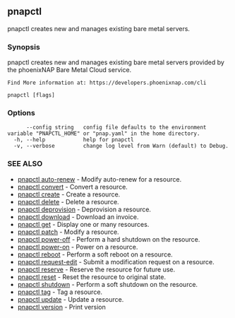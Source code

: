 ## pnapctl

pnapctl creates new and manages existing bare metal servers.

### Synopsis

pnapctl creates new and manages existing bare metal servers provided by the phoenixNAP Bare Metal Cloud service.
	
	Find More information at: https://developers.phoenixnap.com/cli

```
pnapctl [flags]
```

### Options

```
      --config string   config file defaults to the environment variable "PNAPCTL_HOME" or "pnap.yaml" in the home directory.
  -h, --help            help for pnapctl
  -v, --verbose         change log level from Warn (default) to Debug.
```

### SEE ALSO

* [pnapctl auto-renew](pnapctl_auto-renew.md)	 - Modify auto-renew for a resource.
* [pnapctl convert](pnapctl_convert.md)	 - Convert a resource.
* [pnapctl create](pnapctl_create.md)	 - Create a resource.
* [pnapctl delete](pnapctl_delete.md)	 - Delete a resource.
* [pnapctl deprovision](pnapctl_deprovision.md)	 - Deprovision a resource.
* [pnapctl download](pnapctl_download.md)	 - Download an invoice.
* [pnapctl get](pnapctl_get.md)	 - Display one or many resources.
* [pnapctl patch](pnapctl_patch.md)	 - Modify a resource.
* [pnapctl power-off](pnapctl_power-off.md)	 - Perform a hard shutdown on the resource.
* [pnapctl power-on](pnapctl_power-on.md)	 - Power on a resource.
* [pnapctl reboot](pnapctl_reboot.md)	 - Perform a soft reboot on a resource.
* [pnapctl request-edit](pnapctl_request-edit.md)	 - Submit a modification request on a resource.
* [pnapctl reserve](pnapctl_reserve.md)	 - Reserve the resource for future use.
* [pnapctl reset](pnapctl_reset.md)	 - Reset the resource to original state.
* [pnapctl shutdown](pnapctl_shutdown.md)	 - Perform a soft shutdown on the resource.
* [pnapctl tag](pnapctl_tag.md)	 - Tag a resource.
* [pnapctl update](pnapctl_update.md)	 - Update a resource.
* [pnapctl version](pnapctl_version.md)	 - Print version

